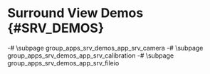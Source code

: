 #  Surround View Demos {#SRV_DEMOS}

-# \subpage group_apps_srv_demos_app_srv_camera
-# \subpage group_apps_srv_demos_app_srv_calibration
-# \subpage group_apps_srv_demos_app_srv_fileio
